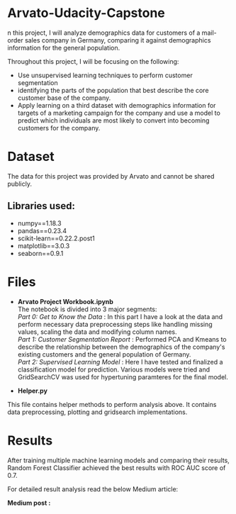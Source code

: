 # Arvato-Udacity-Capstone

n this project, I will analyze demographics data for customers of a mail-order sales company in Germany, comparing it against demographics information for the general population.

Throughout this project, I will be focusing on the following:

- Use unsupervised learning techniques to perform customer segmentation
- identifying the parts of the population that best describe the core customer base of the company. 
- Apply learning on a third dataset with demographics information for targets of a marketing campaign for the company and use a model to predict which individuals are most likely to convert into becoming customers for the company. <br>

# Dataset
The data for this project was provided by Arvato and cannot be shared publicly.

## Libraries used:
- numpy==1.18.3
- pandas==0.23.4
- scikit-learn==0.22.2.post1
- matplotlib==3.0.3
- seaborn==0.9.1


# Files
 - **Arvato Project Workbook.ipynb** <br>
The notebook is divided into 3 major segments: <br>
 _Part 0: Get to Know the Data_ : In this part I have a look at the data and perform necessary data preprocessing steps like handling missing values, scaling the data and modifying column names. <br>
 _Part 1: Customer Segmentation Report_ : Performed PCA and Kmeans to describe the relationship between the demographics of the company's existing customers and the general population of Germany. <br>
 _Part 2: Supervised Learning Model_ : Here I have tested and finalized a classification model for prediction. Various models were tried and GridSearchCV was used for hypertuning paramteres for the final model. <br>

- **Helper.py** <br>

This file contains helper methods to perform analysis above. It contains data preprocessing, plotting and gridsearch implementations.

# Results

After training multiple machine learning models and comparing their results, Random Forest Classifier achieved the best results with ROC AUC score of 0.7. 


For detailed result analysis read the below Medium article: <br>

**Medium post :**  

